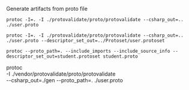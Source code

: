 Generate artifacts from proto file

`protoc -I=. -I ./protovalidate/proto/protovalidate --csharp_out=.. ./user.proto`

`protoc -I=. -I ./protovalidate/proto/protovalidate --csharp_out=.. ./user.proto --descriptor_set_out=../Protoset/user.protoset`

`protoc --proto_path=. --include_imports --include_source_info --descriptor_set_out=student.protoset student.proto`


protoc \
  -I ./vendor/protovalidate/proto/protovalidate \
  --csharp_out=./gen  --proto_path=. ./user.proto
  # <snip>